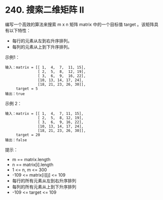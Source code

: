 # 240. 搜索二维矩阵 II
编写一个高效的算法来搜索 m x n 矩阵 matrix 中的一个目标值 target 。该矩阵具有以下特性：

+ 每行的元素从左到右升序排列。
+ 每列的元素从上到下升序排列。

示例1：
```
输入：matrix = [[ 1,  4,  7,  11, 15],
               [ 2,  5,  8,  12, 19],
               [ 3,  6,  9,  16, 22],
               [10, 13, 14, 17, 24],
               [18, 21, 23, 26, 30]], 
     target = 5
输出：true
```

示例 2：

```
输入：matrix = [[ 1,  4,  7, 11, 15],
               [ 2,  5,  8, 12, 19],
               [ 3,  6,  9, 16, 22],
               [10, 13, 14, 17, 24],
               [18, 21, 23, 26, 30]],
     target = 20
输出：false
```

提示：

+ m == matrix.length
+ n == matrix[i].length
+ 1 <= n, m <= 300
+ -109 <= matrix[i][j] <= 109
+ 每行的所有元素从左到右升序排列
+ 每列的所有元素从上到下升序排列
+ -109 <= target <= 109